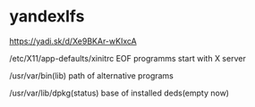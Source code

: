 # yandexlfs

https://yadi.sk/d/Xe9BKAr-wKIxcA


/etc/X11/app-defaults/xinitrc    EOF   programms start with X server


/usr/var/bin(lib) path of alternative programs     

/usr/var/lib/dpkg(status)   base of installed deds(empty now)
